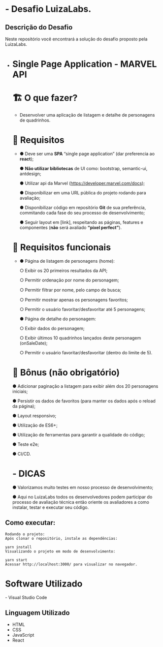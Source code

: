 # - Desafio LuizaLabs.

## Descrição do Desafio

Neste repositório você encontrará a solução do desafio proposto pela LuizaLabs.

- # Single Page Application - MARVEL API

  # **🏗 O que fazer?**

  - Desenvolver uma aplicação de listagem e detalhe de personagens de quadrinhos.

  # **🚨 Requisitos**

  - ●   Deve ser uma **SPA** “single page application” (dar preferencia ao **react**);

    ●   **Não utilizar bibliotecas** de UI como: bootstrap, semantic-ui, antdesign;

    ●   Utilizar api da Marvel (https://developer.marvel.com/docs);

    ●   Disponibilizar em uma URL pública do projeto rodando para avaliação;

    ●   Disponibilizar código em repositório **Git** de sua preferência, commitando cada fase do seu processo de desenvolvimento;

    ●   Seguir layout em [link], respeitando as páginas, features e componentes (**não** será avaliado **“pixel perfect”**).

  # **🚨 Requisitos funcionais**

  - ●   Página de listagem de personagens (home):

    ○   Exibir os 20 primeiros resultados da API;

    ○   Permitir ordenação por nome do personagem;

    ○   Permitir ﬁltrar por nome, pelo campo de busca;

    ○   Permitir mostrar apenas os personagens favoritos;

    ○   Permitir o usuário favoritar/desfavoritar até 5 personagens;

    ●   Página de detalhe do personagem:

    ○   Exibir dados do personagem;

    ○   Exibir últimos 10 quadrinhos lançados deste personagem (onSaleDate);

    ○   Permitir o usuário favoritar/desfavoritar (dentro do limite de 5).

     

  # **🎁 Bônus (não obrigatório)**

  ●   Adicionar paginação a listagem para exibir além dos 20 personagens iniciais;

  ●   Persistir os dados de favoritos (para manter os dados após o reload da página);

  ●   Layout responsivo;

  ●   Utilização de ES6+;

  ●   Utilização de ferramentas para garantir a qualidade do código;

  ●   Teste e2e;

  ●   CI/CD.

  # **- DICAS**

  ●   Valorizamos muito testes em nosso processo de desenvolvimento;

  ●   Aqui no LuizaLabs todos os desenvolvedores podem participar do processo de avaliação técnica então oriente os avaliadores a como instalar, testar e executar seu código.

## Como executar:



```
Rodando o projeto:
Após clonar o repositório, instale as dependências:

yarn install
Visualizando o projeto em modo de desenvolvimento:

yarn start
Acessar http://localhost:3000/ para visualizar no navegador.
```

# Software Utilizado

\- Visual Studio Code

## Linguagem Utilizado

- HTML
- CSS
- JavaScript
- React